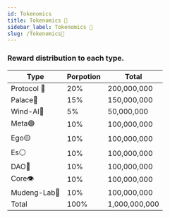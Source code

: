 ```yaml
---
id: Tokenomics
title: Tokenomics 💎
sidebar_label: Tokenomics 💎
slug: /Tokenomics💎
---
```

### Reward distribution to each type.  

| Type      | Porpotion | Total |
| ----------- | ----------- | ----------- |
| Protocol 🧠      | 20%        | 200,000,000 |
| Palace🏰   |  15%       | 150,000,000 |
| Wind-AI🤖   | 5%        | 50,000,000 |
|  Meta🟣   | 10%         | 100,000,000 |
| Ego🟡   | 10%         | 100,000,000 |
| Es⚪   | 10%         | 100,000,000 |
| DAO🐧   | 10%         | 100,000,000 |
| Core👁   | 10%        | 100,000,000 |
| Mudeng-Lab🧒   | 10%         | 100,000,000 |
| Total   | 100%         | 1,000,000,000 |


